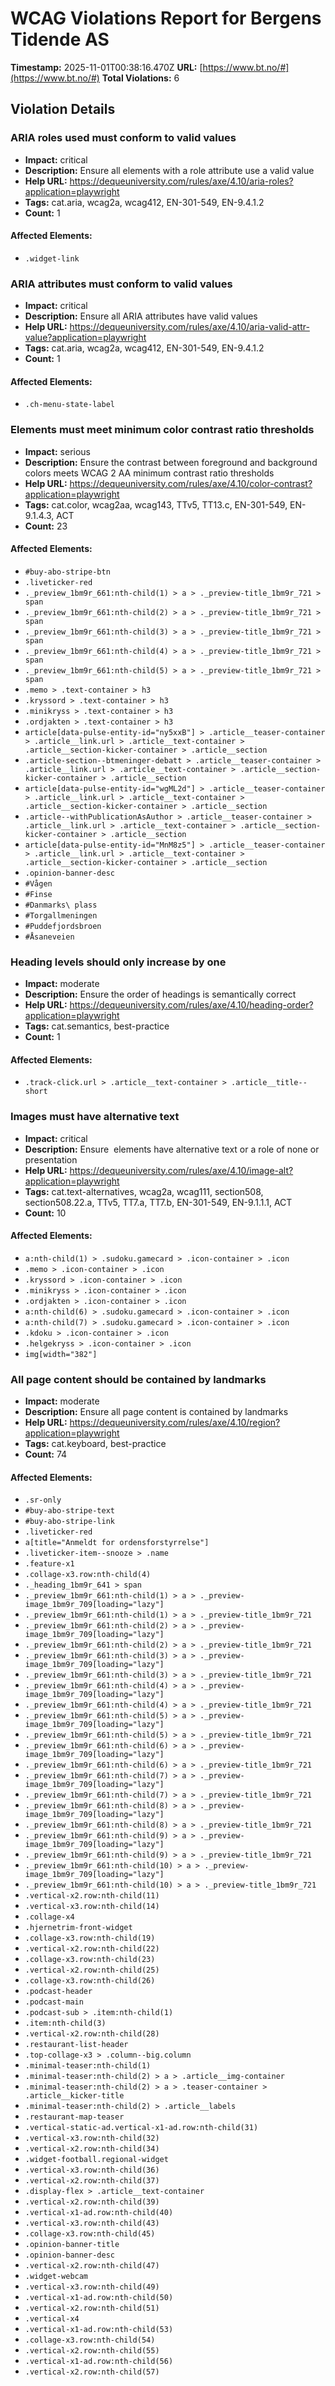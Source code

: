 # WCAG Violations Report for Bergens Tidende AS

**Timestamp:** 2025-11-01T00:38:16.470Z
**URL:** [https://www.bt.no/#](https://www.bt.no/#)
**Total Violations:** 6

## Violation Details

### ARIA roles used must conform to valid values

- **Impact:** critical
- **Description:** Ensure all elements with a role attribute use a valid value
- **Help URL:** https://dequeuniversity.com/rules/axe/4.10/aria-roles?application=playwright
- **Tags:** cat.aria, wcag2a, wcag412, EN-301-549, EN-9.4.1.2
- **Count:** 1

#### Affected Elements:

- `.widget-link`

### ARIA attributes must conform to valid values

- **Impact:** critical
- **Description:** Ensure all ARIA attributes have valid values
- **Help URL:** https://dequeuniversity.com/rules/axe/4.10/aria-valid-attr-value?application=playwright
- **Tags:** cat.aria, wcag2a, wcag412, EN-301-549, EN-9.4.1.2
- **Count:** 1

#### Affected Elements:

- `.ch-menu-state-label`

### Elements must meet minimum color contrast ratio thresholds

- **Impact:** serious
- **Description:** Ensure the contrast between foreground and background colors meets WCAG 2 AA minimum contrast ratio thresholds
- **Help URL:** https://dequeuniversity.com/rules/axe/4.10/color-contrast?application=playwright
- **Tags:** cat.color, wcag2aa, wcag143, TTv5, TT13.c, EN-301-549, EN-9.1.4.3, ACT
- **Count:** 23

#### Affected Elements:

- `#buy-abo-stripe-btn`
- `.liveticker-red`
- `._preview_1bm9r_661:nth-child(1) > a > ._preview-title_1bm9r_721 > span`
- `._preview_1bm9r_661:nth-child(2) > a > ._preview-title_1bm9r_721 > span`
- `._preview_1bm9r_661:nth-child(3) > a > ._preview-title_1bm9r_721 > span`
- `._preview_1bm9r_661:nth-child(4) > a > ._preview-title_1bm9r_721 > span`
- `._preview_1bm9r_661:nth-child(5) > a > ._preview-title_1bm9r_721 > span`
- `.memo > .text-container > h3`
- `.kryssord > .text-container > h3`
- `.minikryss > .text-container > h3`
- `.ordjakten > .text-container > h3`
- `article[data-pulse-entity-id="ny5xxB"] > .article__teaser-container > .article__link.url > .article__text-container > .article__section-kicker-container > .article__section`
- `.article-section--btmeninger-debatt > .article__teaser-container > .article__link.url > .article__text-container > .article__section-kicker-container > .article__section`
- `article[data-pulse-entity-id="wgML2d"] > .article__teaser-container > .article__link.url > .article__text-container > .article__section-kicker-container > .article__section`
- `.article--withPublicationAsAuthor > .article__teaser-container > .article__link.url > .article__text-container > .article__section-kicker-container > .article__section`
- `article[data-pulse-entity-id="MnM8z5"] > .article__teaser-container > .article__link.url > .article__text-container > .article__section-kicker-container > .article__section`
- `.opinion-banner-desc`
- `#Vågen`
- `#Finse`
- `#Danmarks\ plass`
- `#Torgallmeningen`
- `#Puddefjordsbroen`
- `#Åsaneveien`

### Heading levels should only increase by one

- **Impact:** moderate
- **Description:** Ensure the order of headings is semantically correct
- **Help URL:** https://dequeuniversity.com/rules/axe/4.10/heading-order?application=playwright
- **Tags:** cat.semantics, best-practice
- **Count:** 1

#### Affected Elements:

- `.track-click.url > .article__text-container > .article__title--short`

### Images must have alternative text

- **Impact:** critical
- **Description:** Ensure <img> elements have alternative text or a role of none or presentation
- **Help URL:** https://dequeuniversity.com/rules/axe/4.10/image-alt?application=playwright
- **Tags:** cat.text-alternatives, wcag2a, wcag111, section508, section508.22.a, TTv5, TT7.a, TT7.b, EN-301-549, EN-9.1.1.1, ACT
- **Count:** 10

#### Affected Elements:

- `a:nth-child(1) > .sudoku.gamecard > .icon-container > .icon`
- `.memo > .icon-container > .icon`
- `.kryssord > .icon-container > .icon`
- `.minikryss > .icon-container > .icon`
- `.ordjakten > .icon-container > .icon`
- `a:nth-child(6) > .sudoku.gamecard > .icon-container > .icon`
- `a:nth-child(7) > .sudoku.gamecard > .icon-container > .icon`
- `.kdoku > .icon-container > .icon`
- `.helgekryss > .icon-container > .icon`
- `img[width="382"]`

### All page content should be contained by landmarks

- **Impact:** moderate
- **Description:** Ensure all page content is contained by landmarks
- **Help URL:** https://dequeuniversity.com/rules/axe/4.10/region?application=playwright
- **Tags:** cat.keyboard, best-practice
- **Count:** 74

#### Affected Elements:

- `.sr-only`
- `#buy-abo-stripe-text`
- `#buy-abo-stripe-link`
- `.liveticker-red`
- `a[title="Anmeldt for ordensforstyrrelse"]`
- `.liveticker-item--snooze > .name`
- `.feature-x1`
- `.collage-x3.row:nth-child(4)`
- `._heading_1bm9r_641 > span`
- `._preview_1bm9r_661:nth-child(1) > a > ._preview-image_1bm9r_709[loading="lazy"]`
- `._preview_1bm9r_661:nth-child(1) > a > ._preview-title_1bm9r_721`
- `._preview_1bm9r_661:nth-child(2) > a > ._preview-image_1bm9r_709[loading="lazy"]`
- `._preview_1bm9r_661:nth-child(2) > a > ._preview-title_1bm9r_721`
- `._preview_1bm9r_661:nth-child(3) > a > ._preview-image_1bm9r_709[loading="lazy"]`
- `._preview_1bm9r_661:nth-child(3) > a > ._preview-title_1bm9r_721`
- `._preview_1bm9r_661:nth-child(4) > a > ._preview-image_1bm9r_709[loading="lazy"]`
- `._preview_1bm9r_661:nth-child(4) > a > ._preview-title_1bm9r_721`
- `._preview_1bm9r_661:nth-child(5) > a > ._preview-image_1bm9r_709[loading="lazy"]`
- `._preview_1bm9r_661:nth-child(5) > a > ._preview-title_1bm9r_721`
- `._preview_1bm9r_661:nth-child(6) > a > ._preview-image_1bm9r_709[loading="lazy"]`
- `._preview_1bm9r_661:nth-child(6) > a > ._preview-title_1bm9r_721`
- `._preview_1bm9r_661:nth-child(7) > a > ._preview-image_1bm9r_709[loading="lazy"]`
- `._preview_1bm9r_661:nth-child(7) > a > ._preview-title_1bm9r_721`
- `._preview_1bm9r_661:nth-child(8) > a > ._preview-image_1bm9r_709[loading="lazy"]`
- `._preview_1bm9r_661:nth-child(8) > a > ._preview-title_1bm9r_721`
- `._preview_1bm9r_661:nth-child(9) > a > ._preview-image_1bm9r_709[loading="lazy"]`
- `._preview_1bm9r_661:nth-child(9) > a > ._preview-title_1bm9r_721`
- `._preview_1bm9r_661:nth-child(10) > a > ._preview-image_1bm9r_709[loading="lazy"]`
- `._preview_1bm9r_661:nth-child(10) > a > ._preview-title_1bm9r_721`
- `.vertical-x2.row:nth-child(11)`
- `.vertical-x3.row:nth-child(14)`
- `.collage-x4`
- `.hjernetrim-front-widget`
- `.collage-x3.row:nth-child(19)`
- `.vertical-x2.row:nth-child(22)`
- `.collage-x3.row:nth-child(23)`
- `.vertical-x2.row:nth-child(25)`
- `.collage-x3.row:nth-child(26)`
- `.podcast-header`
- `.podcast-main`
- `.podcast-sub > .item:nth-child(1)`
- `.item:nth-child(3)`
- `.vertical-x2.row:nth-child(28)`
- `.restaurant-list-header`
- `.top-collage-x3 > .column--big.column`
- `.minimal-teaser:nth-child(1)`
- `.minimal-teaser:nth-child(2) > a > .article__img-container`
- `.minimal-teaser:nth-child(2) > a > .teaser-container > .article__kicker-title`
- `.minimal-teaser:nth-child(2) > .article__labels`
- `.restaurant-map-teaser`
- `.vertical-static-ad.vertical-x1-ad.row:nth-child(31)`
- `.vertical-x3.row:nth-child(32)`
- `.vertical-x2.row:nth-child(34)`
- `.widget-football.regional-widget`
- `.vertical-x3.row:nth-child(36)`
- `.vertical-x2.row:nth-child(37)`
- `.display-flex > .article__text-container`
- `.vertical-x2.row:nth-child(39)`
- `.vertical-x1-ad.row:nth-child(40)`
- `.vertical-x3.row:nth-child(43)`
- `.collage-x3.row:nth-child(45)`
- `.opinion-banner-title`
- `.opinion-banner-desc`
- `.vertical-x2.row:nth-child(47)`
- `.widget-webcam`
- `.vertical-x3.row:nth-child(49)`
- `.vertical-x1-ad.row:nth-child(50)`
- `.vertical-x2.row:nth-child(51)`
- `.vertical-x4`
- `.vertical-x1-ad.row:nth-child(53)`
- `.collage-x3.row:nth-child(54)`
- `.vertical-x2.row:nth-child(55)`
- `.vertical-x1-ad.row:nth-child(56)`
- `.vertical-x2.row:nth-child(57)`
